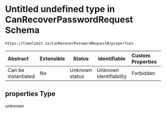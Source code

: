 # Untitled undefined type in CanRecoverPasswordRequest Schema

```txt
https://timelimit.io/CanRecoverPasswordRequest#/properties
```

| Abstract            | Extensible | Status         | Identifiable            | Custom Properties | Additional Properties | Access Restrictions | Defined In                                                                                              |
| :------------------ | ---------- | -------------- | ----------------------- | :---------------- | --------------------- | ------------------- | ------------------------------------------------------------------------------------------------------- |
| Can be instantiated | No         | Unknown status | Unknown identifiability | Forbidden         | Allowed               | none                | [CanRecoverPasswordRequest.schema.json\*](CanRecoverPasswordRequest.schema.json "open original schema") |

## properties Type

unknown
